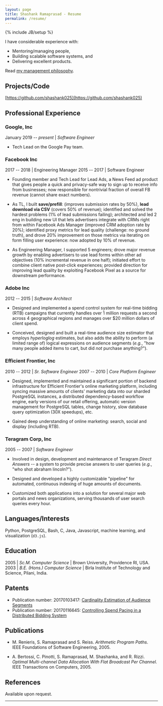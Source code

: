 ```yaml
---
layout: page
title: Shashank Ramaprasad - Resume
permalink: /resume/
---
```

{% include JB/setup %}

I have considerable experience with:

* Mentoring/managing people,
* Building scalable software systems, and
* Delivering excellent products.

Read
<a href="/management-philosophy">my management philosophy</a>.

## Projects/Code

[https://github.com/shashank025](https://github.com/shashank025)

## Professional Experience

### Google, Inc

January 2019 -- _present_ | _Software Engineer_

* Tech Lead on the Google Pay team.

### Facebook Inc

2017 -- 2018 | Engineering Manager
2015 -- 2017 | Software Engineer

* Founding member and Tech Lead for Lead Ads, a News Feed ad product
that gives people a quick and privacy-safe way to sign up to receive
info from businesses; now responsible for nontrivial fraction of
overall FB revenue (cannot share exact numbers).

* As TL, I built **save/prefill**: (improves submission rates by 50%),
**lead download via CSV** (covers 50% of revenue); identified and
solved the hardest problems (1% of lead submissions failing);
architected and led 2 eng in building new UI that lets advertisers
integrate with CRMs right from within Facebook Ads Manager
(improved CRM adoption rate by 20%);
identified proxy metrics for lead quality (challenge: no ground truth),
and drove 20% improvement on those metrics via iterating on form filling
user experience: now adopted by 10% of revenue.

* As Engineering Manager, I supported 5 engineers;
drove major revenue growth by enabling advertisers to use lead forms
within other ad objectives (10% incremental revenue in one half);
initiated effort to combine client native post-click experiences;
provided direction for improving lead quality by exploiting
Facebook Pixel as a source for downstream performance.

### Adobe Inc

2012 -- 2015 | _Software Architect_

* Designed and implemented a spend control system
for real-time bidding (RTB) campaigns that currently handles
over 1 million requests a second across 4 geographical regions
and manages over $20 million dollars of client spend.

* Conceived, designed and built a real-time audience size estimator
that employs _hyperloglog_ estimates, but also adds
the ability to perform (a limited range of) logical expressions on
audience segments
(_e.g._, "how many people added items to cart,
but did _not_ purchase anything?").

### Efficient Frontier, Inc

2010 -- 2012 | _Sr. Software Engineer_
2007 -- 2010 | _Core Platform Engineer_

* Designed, implemented and maintained a significant portion of
backend infrastructure for Efficient Frontier's
online marketing platform, including
syncing massive amounts of clients' marketing data into our
sharded PostgreSQL instances,
a distributed dependency-based
workflow engine, early versions of our retail offering,
automatic version management for PostgreSQL tables,
change history, slow database query optimization (30X speedups),
etc.

* Gained deep understanding of online marketing:
search, social and display (including RTB).

### Teragram Corp, Inc

2005 -- 2007 | _Software Engineer_

* Involved in design, development and maintenance of
Teragram _Direct Answers_
-- a system to provide precise answers to
user queries (_e.g._, "who shot abraham lincoln?").

* Designed and developed a highly customizable
"pipeline" for automated, continuous indexing of
huge amounts of documents.

* Customized both applications into a solution for
several major web portals and news organizations,
serving thousands of user search queries every hour.


## Languages/Interests

Python, PostgreSQL, Bash, C, Java,
Javascript, machine learning,
and visualization (`d3.js`).

## Education

2005 | _Sc.M. Computer Science_ | Brown University, Providence RI, USA.
2003 | _B.E. (Hons.) Computer Science_ | Birla Institute of Technology and Science, Pilani, India.


## Patents

* Publication number: 20170103417: [Cardinality Estimation of Audience Segments](https://patents.justia.com/patent/20170103417)
* Publication number: 20170116645: [Controlling Spend Pacing in a Distributed Bidding System](https://patents.justia.com/patent/20170116645)

## Publications

* M. Renieris, S. Ramaprasad and S. Reiss.
_Arithmetic Program Paths_.
IEEE Foundations of Software Engineering, 2005.

* A. Bertossi, C. Pinotti, S. Ramaprasad,
M. Shashanka, and R. Rizzi.
_Optimal Multi-channel Data Allocation With
Flat Broadcast Per Channel_.
IEEE Transactions on Computers, 2005.


## References

Available upon request.

-----
